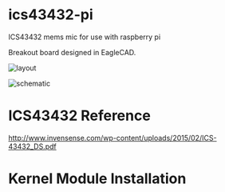 # ics43432-pi
ICS43432 mems mic for use with raspberry pi

Breakout board designed in EagleCAD. 

![layout](ics43432-pi/images/ics43432_flex_wide_layout.png)

![schematic](ics43432-pi/images/ics43432_flex_wide_schematic.png)

# ICS43432 Reference
http://www.invensense.com/wp-content/uploads/2015/02/ICS-43432_DS.pdf

# Kernel Module Installation

